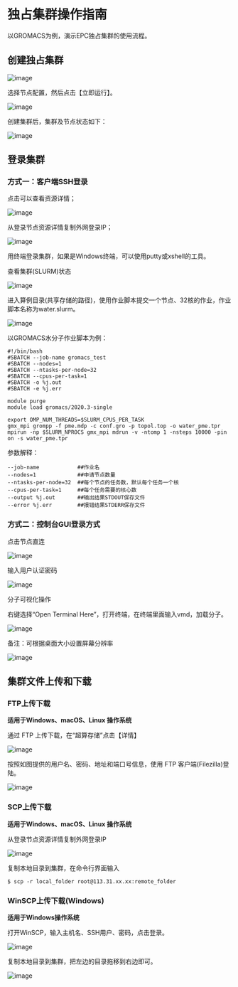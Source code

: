 # 独占集群操作指南

以GROMACS为例，演示EPC独占集群的使用流程。

## 创建独占集群

![image](/images/EPC3.0/epc3.0_create1.png)

选择节点配置，然后点击【立即运行】。

![image](/images/EPC3.0/epc3.0_create2.png)

创建集群后，集群及节点状态如下：

![image](/images/EPC3.0/epc3.0_create3.png)

## 登录集群

### 方式一：客户端SSH登录

点击可以查看资源详情；

![image](/images/EPC3.0/login_01.png)

从登录节点资源详情复制外网登录IP；

![image](/images/EPC3.0/login_02.png)

用终端登录集群，如果是Windows终端，可以使用putty或xshell的工具。

查看集群(SLURM)状态

![image](/images/EPC3.0/login_03.png)

进入算例目录(共享存储的路径)，使用作业脚本提交一个节点、32核的作业，作业脚本名称为water.slurm。

![image](/images/EPC3.0/login_04.png)

以GROMACS水分子作业脚本为例：

```
#!/bin/bash
#SBATCH --job-name gromacs_test
#SBATCH --nodes=1
#SBATCH --ntasks-per-node=32
#SBATCH --cpus-per-task=1
#SBATCH -o %j.out
#SBATCH -e %j.err
 
module purge
module load gromacs/2020.3-single
 
export OMP_NUM_THREADS=$SLURM_CPUS_PER_TASK
gmx_mpi grompp -f pme.mdp -c conf.gro -p topol.top -o water_pme.tpr
mpirun -np $SLURM_NPROCS gmx_mpi mdrun -v -ntomp 1 -nsteps 10000 -pin on -s water_pme.tpr
```
参数解释：

```
--job-name            ##作业名
--nodes=1             ##申请节点数量
--ntasks-per-node=32  ##每个节点的任务数，默认每个任务一个核
--cpus-per-task=1     ##每个任务需要的核心数
--output %j.out       ##输出结果STDOUT保存文件
--error %j.err        ##报错结果STDERR保存文件
```
### 方式二：控制台GUI登录方式
点击节点直连

![image](/images/EPC3.0/login_11.png)

输入用户认证密码

![image](/images/EPC3.0/login_12.png)

分子可视化操作

右键选择“Open Terminal Here”，打开终端，在终端里面输入vmd，加载分子。

![image](/images/EPC3.0/login_13.png)

备注：可根据桌面大小设置屏幕分辨率

![image](/images/EPC3.0/login_14.png)

## 集群文件上传和下载
### FTP上传下载
**适用于Windows、macOS、Linux 操作系统**

通过 FTP 上传下载，在“超算存储”点击【详情】

![image](/images/EPC3.0/upload_01.png)

按照如图提供的用户名、密码、地址和端口号信息，使用 FTP 客户端(Filezilla)登陆。

![image](/images/EPC3.0/upload_02.png)

### SCP上传下载
**适用于Windows、macOS、Linux 操作系统**

从登录节点资源详情复制外网登录IP

![image](/images/EPC3.0/upload_11.png)

复制本地目录到集群，在命令行界面输入

```
$ scp -r local_folder root@113.31.xx.xx:remote_folder
```
### WinSCP上传下载(Windows)

**适用于Windows操作系统**

打开WinSCP，输入主机名、SSH用户、密码，点击登录。

![image](/images/EPC3.0/upload_12.png)

复制本地目录到集群，把左边的目录拖移到右边即可。

![image](/images/EPC3.0/upload_13.png)









